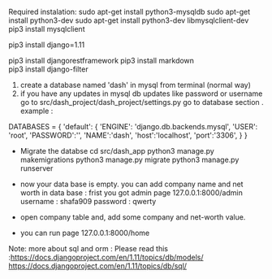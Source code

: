 Required instalation:
sudo apt-get install python3-mysqldb
sudo apt-get install python3-dev
sudo apt-get install python3-dev libmysqlclient-dev
pip3 install mysqlclient

pip3 install django=1.11

pip3 install djangorestframework
pip3 install markdown   
pip3 install django-filter


1) create a database named 'dash' in mysql from terminal (normal way)
2) if you have any updates in mysql db updates like password or username
go to src/dash_project/dash_project/settings.py go to database section .
example :

DATABASES = {
     'default': {
        'ENGINE': 'django.db.backends.mysql',
        'USER': 'root',
        'PASSWORD':'',
        'NAME':'dash',
        'host':'localhost',
        'port':'3306',
    }
}

- Migrate the databse 
  cd src/dash_app  python3 manage.py makemigrations
                   python3 manage.py migrate
                   python3 manage.py runserver





- now your data base is empty.
  you can add company name and net worth in data base :
    frist you got admin page  127.0.0.1:8000/admin
    username : shafa909
    password : qwerty

- open company table and, add some company and net-worth value.
  
- you can run page  127.0.0.1:8000/home



Note:
more about sql and orm :
Please read this :https://docs.djangoproject.com/en/1.11/topics/db/models/
                  https://docs.djangoproject.com/en/1.11/topics/db/sql/












